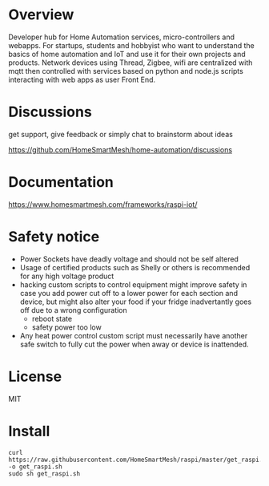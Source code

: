 # Overview
Developer hub for Home Automation services, micro-controllers and webapps.
For startups, students and hobbyist who want to understand the basics of home automation and IoT and use it for their own projects and products. Network devices using Thread, Zigbee, wifi are centralized with mqtt then controlled with services based on python and node.js scripts interacting with web apps as user Front End.

# Discussions
get support, give feedback or simply chat to brainstorm about ideas 

https://github.com/HomeSmartMesh/home-automation/discussions

# Documentation

https://www.homesmartmesh.com/frameworks/raspi-iot/

# Safety notice
* Power Sockets have deadly voltage and should not be self altered
* Usage of certified products such as Shelly or others is recommended for any high voltage product
* hacking custom scripts to control equipment might improve safety in case you add power cut off to a lower power for each section and device, but might also alter your food if your fridge inadvertantly goes off due to a wrong configuration
  * reboot state
  * safety power too low
* Any heat power control custom script must necessarily have another safe switch to fully cut the power when away or device is inattended.

# License
MIT

# Install

```shell
curl https://raw.githubusercontent.com/HomeSmartMesh/raspi/master/get_raspi.sh -o get_raspi.sh
sudo sh get_raspi.sh
```
